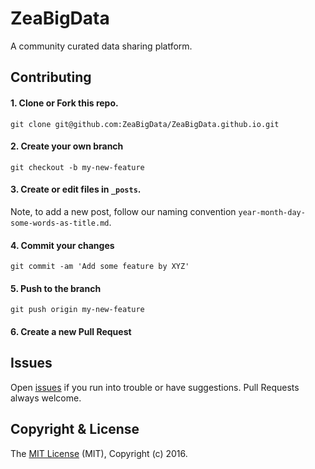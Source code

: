 ZeaBigData
==============

A community curated data sharing platform.

## Contributing

#### 1. Clone or Fork this repo.
```
git clone git@github.com:ZeaBigData/ZeaBigData.github.io.git
```

#### 2. Create your own branch
```
git checkout -b my-new-feature
```
#### 3. Create or edit files in `_posts`.
Note, to add a new post, follow our naming convention `year-month-day-some-words-as-title.md`.

#### 4. Commit your changes
```
git commit -am 'Add some feature by XYZ'
```

#### 5. Push to the branch
```
git push origin my-new-feature
```

#### 6. Create a new Pull Request

## Issues
Open [issues](https://github.com/ZeaBigData/ZeaBigData.github.io/issues) if you run into trouble or have suggestions. Pull Requests always welcome.

## Copyright & License
The [MIT License](LICENSE) (MIT), Copyright (c) 2016.
